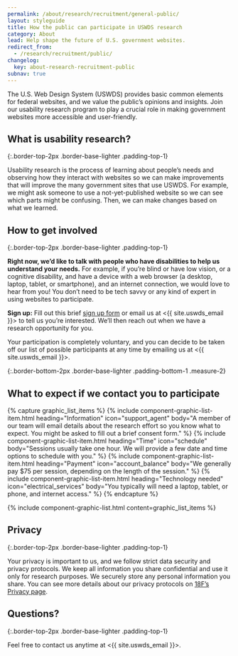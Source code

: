 ```yaml
---
permalink: /about/research/recruitment/general-public/
layout: styleguide
title: How the public can participate in USWDS research
category: About
lead: Help shape the future of U.S. government websites.
redirect_from:
  - /research/recruitment/public/
changelog:
  key: about-research-recruitment-public
subnav: true
---
```


The U.S. Web Design System (USWDS) provides basic common elements for federal websites, and we value the public’s opinions and insights. Join our usability research program to play a crucial role in making government websites more accessible and user-friendly.


## What is usability research?

{:.border-top-2px .border-base-lighter .padding-top-1}

Usability research is the process of learning about people’s needs and observing how they interact with websites so we can make improvements that will improve the many government sites that use USWDS. For example, we might ask someone to use a not-yet-published website so we can see which parts might be confusing. Then, we can make changes based on what we learned.

## How to get involved

{:.border-top-2px .border-base-lighter .padding-top-1}

**Right now, we’d like to talk with people who have disabilities to help us understand your needs.** For example, if you’re blind or have low vision, or a cognitive disability, and have a device with a web browser (a desktop, laptop, tablet, or smartphone), and an internet connection, we would love to hear from you! You don’t need to be tech savvy or any kind of expert in using websites to participate.

**Sign up:** Fill out this brief [sign up form](https://touchpoints.app.cloud.gov/touchpoints/b0c4b589/submit) or email us at <{{ site.uswds_email }}> to tell us you’re interested. We’ll then reach out when we have a research opportunity for you.

Your participation is completely voluntary, and you can decide to be taken off our list of possible participants at any time by emailing us at <{{ site.uswds_email }}>.

{:.border-bottom-2px .border-base-lighter .padding-bottom-1 .measure-2}

## What to expect if we contact you to participate


<!-- @TODO: Evaluate use of frontmatter for USA Graphic List. -->
{% capture graphic_list_items %}
  {% include
    component-graphic-list-item.html
    heading="Information"
    icon="support_agent"
    body="A member of our team will email details about the research effort so you know what to expect. You might be asked to fill out a brief consent form."
  %}
  {% include
    component-graphic-list-item.html
    heading="Time"
    icon="schedule"
    body="Sessions usually take one hour. We will provide a few date and time options to schedule with you."
  %}
  {% include
    component-graphic-list-item.html
    heading="Payment"
    icon="account_balance"
    body="We generally pay $75 per session, depending on the length of the session."
  %}
  {% include
    component-graphic-list-item.html
    heading="Technology needed"
    icon="electrical_services"
    body="You typically will need a laptop, tablet, or phone, and internet access."
  %}
{% endcapture %}


{% include component-graphic-list.html content=graphic_list_items %}

## Privacy

{:.border-top-2px .border-base-lighter .padding-top-1}

Your privacy is important to us, and we follow strict data security and privacy protocols. We keep all information you share confidential and use it only for research purposes. We securely store any personal information you share. You can see more details about our privacy protocols on [18F’s Privacy page](https://ux-guide.18f.gov/research/privacy/).

## Questions?

{:.border-top-2px .border-base-lighter .padding-top-1}

Feel free to contact us anytime at <{{ site.uswds_email }}>.
